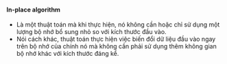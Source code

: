 #### In-place algorithm 
- Là một thuật toán mà khi thực hiện, nó không cần hoặc chỉ sử dụng một lượng bộ nhớ bổ sung nhỏ so với kích thước đầu vào. 
- Nói cách khác, thuật toán thực hiện việc biến đổi dữ liệu đầu vào ngay trên bộ nhớ của chính nó mà không cần phải sử dụng thêm không gian bộ nhớ khác với kích thước đáng kể.